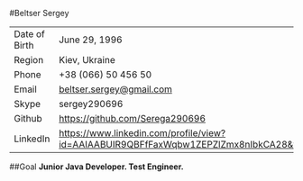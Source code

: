 #Beltser Sergey

|   |      |
| ---|---|
| Date of Birth  | June 29, 1996     |
| Region  | Kiev, Ukraine     |
| Phone  | +38 (066) 50 456 50      |
| Email  | beltser.sergey@gmail.com      |
| Skype  | sergey290696     |
| Github  | https://github.com/Serega290696     |
| LinkedIn  | https://www.linkedin.com/profile/view?id=AAIAABUIR9QBFfFaxWqbw1ZEPZlZmx8nIbkCA28&trk=nav_responsive_tab_profile_pic       |

##Goal
<b>Junior Java Developer.  Test Engineer.
